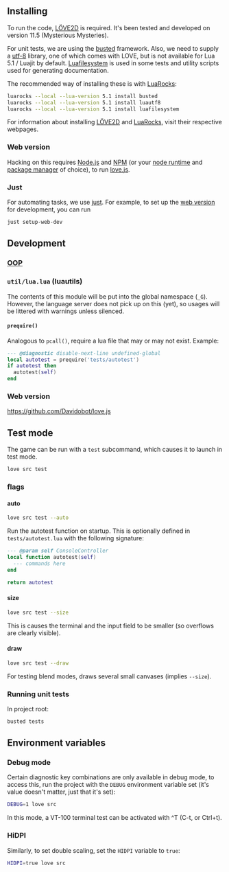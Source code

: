 ## Installing

To run the code, [LÖVE2D] is required. It's been tested and
developed on version 11.5 (Mysterious Mysteries).

For unit tests, we are using the [busted] framework. Also, we
need to supply a [utf-8][luautf8] library, one of which comes
with LOVE, but is not available for Lua 5.1 / Luajit by default.
[Luafilesystem][lfs] is used in some tests and utility scripts
used for generating documentation.

The recommended way of installing these is with [LuaRocks]:

```sh
luarocks --local --lua-version 5.1 install busted
luarocks --local --lua-version 5.1 install luautf8
luarocks --local --lua-version 5.1 install luafilesystem
```

For information about installing [LÖVE2D] and [LuaRocks], visit
their respective webpages.

### Web version

Hacking on this requires [Node.js][node] and [NPM][npm] (or your
[node runtime][deno] and [package manager][yarn] of choice), to
run [love.js].

### Just

For automating tasks, we use [just][just]. For example, to set
up the [web version](#web-version) for development, you can run

```sh
just setup-web-dev
```

## Development

### [OOP](doc/development/OOP.md)

### `util/lua.lua` (luautils)

The contents of this module will be put into the global
namespace (`_G`). However, the language server does not pick up
on this (yet), so usages will be littered with warnings unless
silenced.

#### `prequire()`

Analogous to `pcall()`, require a lua file that may or may not
exist. Example:

```lua
--- @diagnostic disable-next-line undefined-global
local autotest = prequire('tests/autotest')
if autotest then
  autotest(self)
end
```

### Web version

https://github.com/Davidobot/love.js

## Test mode


The game can be run with a `test` subcommand, which causes it to
launch in test mode.

```sh
love src test
```
### flags

#### auto

```sh
love src test --auto
```

Run the autotest function on startup. This is optionally defined
in `tests/autotest.lua` with the following signature:
```lua
--- @param self ConsoleController
local function autotest(self)
  --- commands here
end

return autotest
```

#### size

```sh
love src test --size
```

This is causes the terminal and the input field to be smaller
(so overflows are clearly visible).

#### draw

```sh
love src test --draw
```

For testing blend modes, draws several small canvases
(implies `--size`).

### Running unit tests

In project root:

```sh
busted tests
```

## Environment variables

### Debug mode

Certain diagnostic key combinations are only available in debug
mode, to access this, run the project with the `DEBUG`
environment variable set (it's value doesn't matter, just that
it's set):

```sh
DEBUG=1 love src
```

In this mode, a VT-100 terminal test can be activated with ^T
(C-t, or Ctrl+t).

### HiDPI

Similarly, to set double scaling, set the `HIDPI` variable to
`true`:

```sh
HIDPI=true love src
```

[löve2d]: https://love2d.org
[busted]: https://lunarmodules.github.io/busted/
[lfs]: https://lunarmodules.github.io/luafilesystem/
[luautf8]: https://github.com/starwing/luautf8
[luarocks]: https://luarocks.org/
[love.js]: https://github.com/Davidobot/love.js
[node]: https://nodejs.org/
[npm]: https://nodejs.org/en/learn/getting-started/an-introduction-to-the-npm-package-manager
[deno]: https://deno.land/
[yarn]: https://yarnpkg.com/
[just]: https://github.com/casey/just
